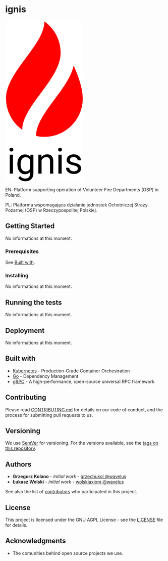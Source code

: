 # ignis

![ignis_logo](documentation/resources/ignis_logo.png)

EN: Platform supporting operation of Volunteer Fire Departments (OSP) in Poland.

PL: Platforma wspomagająca działanie jednostek Ochotniczej Straży Pożarnej (OSP) w Rzeczypospolitej Polskiej.

## Getting Started

No informations at this moment.

### Prerequisites

See [Built with](#built-with).

### Installing

No informations at this moment.

## Running the tests

No informations at this moment.

## Deployment

No informations at this moment.

## Built with

* [Kubernetes](https://kubernetes.io/) - Production-Grade Container Orchestration
* [Go](https://golang.org/) - Dependency Management
* [gRPC](https://grpc.io/) - A high-performance, open-source universal RPC framework

## Contributing

Please read [CONTRIBUTING.md](documentation/process/CONTRIBUTING.md) for details on our code of conduct, and the process for submitting pull requests to us.

## Versioning

We use [SemVer](http://semver.org/) for versioning. For the versions available, see the [tags on this repository](https://github.com/wavelus/ignis/tags). 

## Authors

* **Grzegorz Kolano** - *Initial work* - [grzechukol @wavelus](https://github.com/grzechukol)
* **Łukasz Wolski** - *Initial work* - [wolskiaxiom @wavelus](https://github.com/wolskiaxiom)

See also the list of [contributors](https://github.com/wavelus/ignis/contributors) who participated in this project.

## License

This project is licensed under the GNU AGPL License - see the [LICENSE](LICENSE) file for details.

## Acknowledgments

* The comunities behind open source projects we use.
